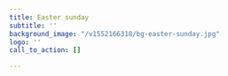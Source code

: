 ```yaml
---
title: Easter sunday
subtitle: ''
background_image: "/v1552166318/bg-easter-sunday.jpg"
logo: ''
call_to_action: []

---
```

